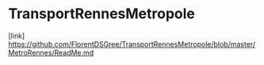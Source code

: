 # TransportRennesMetropole


[link] https://github.com/FlorentDSGree/TransportRennesMetropole/blob/master/MetroRennes/ReadMe.md
